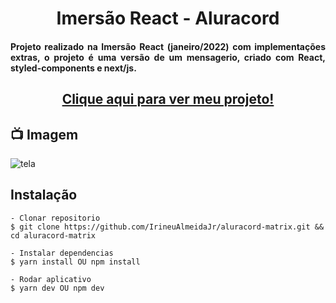<h1 align="center">Imersão React - Aluracord</h1>
<h4 align="justify">Projeto realizado na Imersão React (janeiro/2022) com implementações extras, o projeto é uma versão de um mensagerio, criado com React, styled-components e next/js. </h4>

<h2 align="center"><a href="https://aluracord-matrix-tau-sage.vercel.app">Clique aqui para ver meu projeto!</a></h2>



## 📺 Imagem
![tela](https://github.com/IrineuAlmeidaJr/aluracord-matrix/blob/main/GravaçãoTela.gif?raw=true)
 
 
## Instalação

    - Clonar repositorio
    $ git clone https://github.com/IrineuAlmeidaJr/aluracord-matrix.git && cd aluracord-matrix

    - Instalar dependencias
    $ yarn install OU npm install

    - Rodar aplicativo
    $ yarn dev OU npm dev
